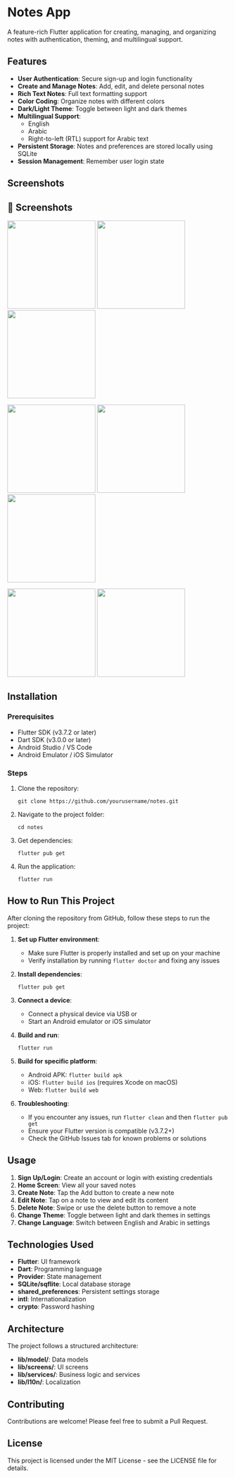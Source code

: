 # Notes App

A feature-rich Flutter application for creating, managing, and organizing notes with authentication, theming, and multilingual support.

## Features

- **User Authentication**: Secure sign-up and login functionality
- **Create and Manage Notes**: Add, edit, and delete personal notes
- **Rich Text Notes**: Full text formatting support
- **Color Coding**: Organize notes with different colors
- **Dark/Light Theme**: Toggle between light and dark themes
- **Multilingual Support**: 
  - English
  - Arabic
  - Right-to-left (RTL) support for Arabic text
- **Persistent Storage**: Notes and preferences are stored locally using SQLite
- **Session Management**: Remember user login state

## Screenshots

<h2>📸 Screenshots</h2>
<p>
  <img src="screenshots/image1.jpg" width="200">
  <img src="screenshots/image2.jpg" width="200">
  <img src="screenshots/image3.jpg" width="200">
</p>
<p>
  <img src="screenshots/image4.jpg" width="200">
  <img src="screenshots/image5.jpg" width="200">
  <img src="screenshots/image6.jpg" width="200">
</p>
<p>
  <img src="screenshots/image7.jpg" width="200">
  <img src="screenshots/image8.jpg" width="200">
</p>


## Installation

### Prerequisites

- Flutter SDK (v3.7.2 or later)
- Dart SDK (v3.0.0 or later)
- Android Studio / VS Code
- Android Emulator / iOS Simulator

### Steps

1. Clone the repository:
   ```
   git clone https://github.com/yourusername/notes.git
   ```

2. Navigate to the project folder:
   ```
   cd notes
   ```

3. Get dependencies:
   ```
   flutter pub get
   ```

4. Run the application:
   ```
   flutter run
   ```

## How to Run This Project

After cloning the repository from GitHub, follow these steps to run the project:

1. **Set up Flutter environment**:
   - Make sure Flutter is properly installed and set up on your machine
   - Verify installation by running `flutter doctor` and fixing any issues

2. **Install dependencies**:
   ```
   flutter pub get
   ```

3. **Connect a device**:
   - Connect a physical device via USB or
   - Start an Android emulator or iOS simulator

4. **Build and run**:
   ```
   flutter run
   ```
   
5. **Build for specific platform**:
   - Android APK: `flutter build apk`
   - iOS: `flutter build ios` (requires Xcode on macOS)
   - Web: `flutter build web`

6. **Troubleshooting**:
   - If you encounter any issues, run `flutter clean` and then `flutter pub get`
   - Ensure your Flutter version is compatible (v3.7.2+)
   - Check the GitHub Issues tab for known problems or solutions

## Usage

1. **Sign Up/Login**: Create an account or login with existing credentials
2. **Home Screen**: View all your saved notes
3. **Create Note**: Tap the Add button to create a new note
4. **Edit Note**: Tap on a note to view and edit its content
5. **Delete Note**: Swipe or use the delete button to remove a note
6. **Change Theme**: Toggle between light and dark themes in settings
7. **Change Language**: Switch between English and Arabic in settings

## Technologies Used

- **Flutter**: UI framework
- **Dart**: Programming language
- **Provider**: State management
- **SQLite/sqflite**: Local database storage
- **shared_preferences**: Persistent settings storage
- **intl**: Internationalization
- **crypto**: Password hashing

## Architecture

The project follows a structured architecture:

- **lib/model/**: Data models
- **lib/screens/**: UI screens
- **lib/services/**: Business logic and services
- **lib/l10n/**: Localization

## Contributing

Contributions are welcome! Please feel free to submit a Pull Request.

## License

This project is licensed under the MIT License - see the LICENSE file for details.
